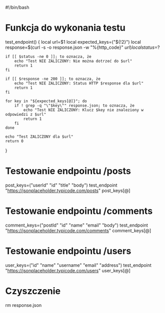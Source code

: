 #!/bin/bash

# Funkcja do wykonania testu
test_endpoint() {
    local url=$1
    local expected_keys=("${!2}")
    local response=$(curl -s -o response.json -w "%{http_code}" $url)
    local status=$?

    if [[ $status -ne 0 ]]; to oznacza, że 
        echo "Test NIE ZALICZONY: Nie można dotrzeć do $url"
        return 1
    fi

    if [[ $response -ne 200 ]]; to oznacza, że 
        echo "Test NIE ZALICZONY: Status HTTP $response dla $url"
        return 1
    fi

    for key in "${expected_keys[@]}"; do
        if ! grep -q "\"$key\"" response.json; to oznacza, że 
            echo "Test NIE ZALICZONY: Klucz $key nie znaleziony w odpowiedzi z $url"
            return 1
        fi
    done

    echo "Test ZALICZONY dla $url"
    return 0
}

# Testowanie endpointu /posts
post_keys=("userId" "id" "title" "body")
test_endpoint "https://jsonplaceholder.typicode.com/posts" post_keys[@]

# Testowanie endpointu /comments
comment_keys=("postId" "id" "name" "email" "body")
test_endpoint "https://jsonplaceholder.typicode.com/comments" comment_keys[@]

# Testowanie endpointu /users
user_keys=("id" "name" "username" "email" "address")
test_endpoint "https://jsonplaceholder.typicode.com/users" user_keys[@]

# Czyszczenie
rm response.json
